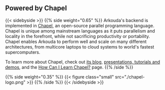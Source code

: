 ## Powered by Chapel

{{< sidebyside >}}
{{% side weight="0.65" %}}
Arkouda's backend is implemented in [Chapel](https://chapel-lang.org), an
open-source parallel programming language. Chapel is unique among mainstream
languages as it puts parallelism and locality in the forefront, while not
sacrificing productivity or portability.  Chapel enables Arkouda to perform well
and scale on many different architectures, from multicore laptops to cloud
systems to world's fastest supercomputers.

To learn more about Chapel, check out [its
blog](https://chapel-lang.org/blog/index.html), [presentations, tutorials and
demos](https://www.youtube.com/@ChapelLanguage), and the [How Can I Learn
Chapel?](https://chapel-lang.org/learning.html) page.
{{% /side %}}

{{% side weight="0.35" %}}
{{< figure class="small" src="./chapel-logo.png" >}}
{{% /side %}}
{{< /sidebyside >}}


